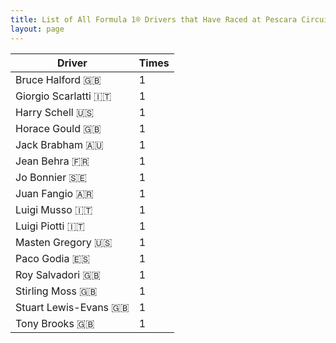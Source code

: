 ```yaml
---
title: List of All Formula 1® Drivers that Have Raced at Pescara Circuit
layout: page
---
```



| Driver | Times |
|--|--|
| Bruce Halford 🇬🇧 | 1 |
| Giorgio Scarlatti 🇮🇹 | 1 |
| Harry Schell 🇺🇸 | 1 |
| Horace Gould 🇬🇧 | 1 |
| Jack Brabham 🇦🇺 | 1 |
| Jean Behra 🇫🇷 | 1 |
| Jo Bonnier 🇸🇪 | 1 |
| Juan Fangio 🇦🇷 | 1 |
| Luigi Musso 🇮🇹 | 1 |
| Luigi Piotti 🇮🇹 | 1 |
| Masten Gregory 🇺🇸 | 1 |
| Paco Godia 🇪🇸 | 1 |
| Roy Salvadori 🇬🇧 | 1 |
| Stirling Moss 🇬🇧 | 1 |
| Stuart Lewis-Evans 🇬🇧 | 1 |
| Tony Brooks 🇬🇧 | 1 |


